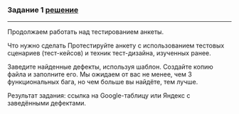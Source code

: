 ### Задание 1 [решение](https://docs.google.com/spreadsheets/d/10exZ0xWRhuFmmpOXhgGRJQmOyD9YEkiAQG9iNxAzyXU/edit#gid=0)
***
Продолжаем работать над тестированием анкеты.

Что нужно сделать
Протестируйте анкету с использованием тестовых сценариев (тест-кейсов) и техник тест-дизайна, изученных ранее.

Заведите найденные дефекты, используя шаблон. Создайте копию файла и заполните его. Мы ожидаем от вас не менее, чем 3 функциональных бага, но чем больше вы найдёте, тем лучше.

Результат задания: ссылка на Google-таблицу или Яндекс с заведёнными дефектами.